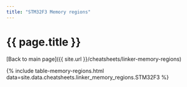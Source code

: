 ```yaml
---
title: "STM32F3 Memory regions"
---
```


# {{ page.title }}

[Back to main page]({{ site.url }}/cheatsheets/linker-memory-regions)

{% include table-memory-regions.html data=site.data.cheatsheets.linker_memory_regions.STM32F3 %}
